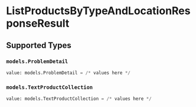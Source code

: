 # ListProductsByTypeAndLocationResponseResult


## Supported Types

### `models.ProblemDetail`

```python
value: models.ProblemDetail = /* values here */
```

### `models.TextProductCollection`

```python
value: models.TextProductCollection = /* values here */
```

